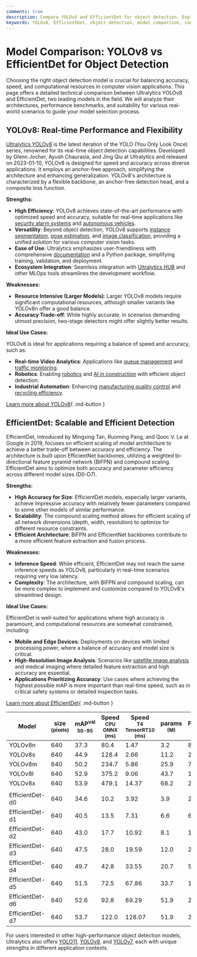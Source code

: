 ```yaml
---
comments: true
description: Compare YOLOv8 and EfficientDet for object detection. Explore their architectures, performance benchmarks, and ideal use cases to choose the best model.
keywords: YOLOv8, EfficientDet, object detection, model comparison, computer vision, deep learning, real-time detection, accuracy, performance benchmarks
---
```


# Model Comparison: YOLOv8 vs EfficientDet for Object Detection

Choosing the right object detection model is crucial for balancing accuracy, speed, and computational resources in computer vision applications. This page offers a detailed technical comparison between Ultralytics YOLOv8 and EfficientDet, two leading models in the field. We will analyze their architectures, performance benchmarks, and suitability for various real-world scenarios to guide your model selection process.

<script async src="https://cdn.jsdelivr.net/npm/chart.js"></script>
<script defer src="../../javascript/benchmark.js"></script>

<canvas id="modelComparisonChart" width="1024" height="400" active-models='["YOLOv8", "EfficientDet"]'></canvas>

## YOLOv8: Real-time Performance and Flexibility

[Ultralytics YOLOv8](https://github.com/ultralytics/ultralytics) is the latest iteration of the YOLO (You Only Look Once) series, renowned for its real-time object detection capabilities. Developed by Glenn Jocher, Ayush Chaurasia, and Jing Qiu at Ultralytics and released on 2023-01-10, YOLOv8 is designed for speed and accuracy across diverse applications. It employs an anchor-free approach, simplifying the architecture and enhancing generalization. YOLOv8's architecture is characterized by a flexible backbone, an anchor-free detection head, and a composite loss function.

**Strengths:**

- **High Efficiency**: YOLOv8 achieves state-of-the-art performance with optimized speed and accuracy, suitable for real-time applications like [security alarm systems](https://www.ultralytics.com/blog/security-alarm-system-projects-with-ultralytics-yolov8) and [autonomous vehicles](https://www.ultralytics.com/solutions/ai-in-automotive).
- **Versatility**: Beyond object detection, YOLOv8 supports [instance segmentation](https://www.ultralytics.com/glossary/instance-segmentation), [pose estimation](https://docs.ultralytics.com/tasks/pose/), and [image classification](https://www.ultralytics.com/glossary/image-classification), providing a unified solution for various computer vision tasks.
- **Ease of Use**: Ultralytics emphasizes user-friendliness with comprehensive [documentation](https://docs.ultralytics.com/) and a Python package, simplifying training, validation, and deployment.
- **Ecosystem Integration**: Seamless integration with [Ultralytics HUB](https://www.ultralytics.com/hub) and other MLOps tools streamlines the development workflow.

**Weaknesses:**

- **Resource Intensive (Larger Models)**: Larger YOLOv8 models require significant computational resources, although smaller variants like YOLOv8n offer a good balance.
- **Accuracy Trade-off**: While highly accurate, in scenarios demanding utmost precision, two-stage detectors might offer slightly better results.

**Ideal Use Cases:**

YOLOv8 is ideal for applications requiring a balance of speed and accuracy, such as:

- **Real-time Video Analytics**: Applications like [queue management](https://docs.ultralytics.com/guides/queue-management/) and [traffic monitoring](https://www.ultralytics.com/blog/ultralytics-yolov8-for-smarter-parking-management-systems).
- **Robotics**: Enabling [robotics](https://www.ultralytics.com/glossary/robotics) and [AI in construction](https://www.ultralytics.com/blog/ai-in-construction-equipment-a-new-way-of-building) with efficient object detection.
- **Industrial Automation**: Enhancing [manufacturing quality control](https://www.ultralytics.com/solutions/ai-in-manufacturing) and [recycling efficiency](https://www.ultralytics.com/blog/recycling-efficiency-the-power-of-vision-ai-in-automated-sorting).

[Learn more about YOLOv8](https://docs.ultralytics.com/models/yolov8/){ .md-button }

## EfficientDet: Scalable and Efficient Detection

EfficientDet, introduced by Mingxing Tan, Ruoming Pang, and Quoc V. Le at Google in 2019, focuses on efficient scaling of model architecture to achieve a better trade-off between accuracy and efficiency. The architecture is built upon EfficientNet backbones, utilizing a weighted bi-directional feature pyramid network (BiFPN) and compound scaling. EfficientDet aims to optimize both accuracy and parameter efficiency across different model sizes (D0-D7).

**Strengths:**

- **High Accuracy for Size**: EfficientDet models, especially larger variants, achieve impressive accuracy with relatively fewer parameters compared to some other models of similar performance.
- **Scalability**: The compound scaling method allows for efficient scaling of all network dimensions (depth, width, resolution) to optimize for different resource constraints.
- **Efficient Architecture**: BiFPN and EfficientNet backbones contribute to a more efficient feature extraction and fusion process.

**Weaknesses:**

- **Inference Speed**: While efficient, EfficientDet may not reach the same inference speeds as YOLOv8, particularly in real-time scenarios requiring very low latency.
- **Complexity**: The architecture, with BiFPN and compound scaling, can be more complex to implement and customize compared to YOLOv8's streamlined design.

**Ideal Use Cases:**

EfficientDet is well-suited for applications where high accuracy is paramount, and computational resources are somewhat constrained, including:

- **Mobile and Edge Devices**: Deployments on devices with limited processing power, where a balance of accuracy and model size is critical.
- **High-Resolution Image Analysis**: Scenarios like [satellite image analysis](https://www.ultralytics.com/blog/using-computer-vision-to-analyse-satellite-imagery) and medical imaging where detailed feature extraction and high accuracy are essential.
- **Applications Prioritizing Accuracy**: Use cases where achieving the highest possible mAP is more important than real-time speed, such as in critical safety systems or detailed inspection tasks.

[Learn more about EfficientDet](https://github.com/google/automl/tree/master/efficientdet#readme){ .md-button }

| Model           | size<br><sup>(pixels) | mAP<sup>val<br>50-95 | Speed<br><sup>CPU ONNX<br>(ms) | Speed<br><sup>T4 TensorRT10<br>(ms) | params<br><sup>(M) | FLOPs<br><sup>(B) |
| --------------- | --------------------- | -------------------- | ------------------------------ | ----------------------------------- | ------------------ | ----------------- |
| YOLOv8n         | 640                   | 37.3                 | 80.4                           | 1.47                                | 3.2                | 8.7               |
| YOLOv8s         | 640                   | 44.9                 | 128.4                          | 2.66                                | 11.2               | 28.6              |
| YOLOv8m         | 640                   | 50.2                 | 234.7                          | 5.86                                | 25.9               | 78.9              |
| YOLOv8l         | 640                   | 52.9                 | 375.2                          | 9.06                                | 43.7               | 165.2             |
| YOLOv8x         | 640                   | 53.9                 | 479.1                          | 14.37                               | 68.2               | 257.8             |
|                 |                       |                      |                                |                                     |                    |                   |
| EfficientDet-d0 | 640                   | 34.6                 | 10.2                           | 3.92                                | 3.9                | 2.54              |
| EfficientDet-d1 | 640                   | 40.5                 | 13.5                           | 7.31                                | 6.6                | 6.1               |
| EfficientDet-d2 | 640                   | 43.0                 | 17.7                           | 10.92                               | 8.1                | 11.0              |
| EfficientDet-d3 | 640                   | 47.5                 | 28.0                           | 19.59                               | 12.0               | 24.9              |
| EfficientDet-d4 | 640                   | 49.7                 | 42.8                           | 33.55                               | 20.7               | 55.2              |
| EfficientDet-d5 | 640                   | 51.5                 | 72.5                           | 67.86                               | 33.7               | 130.0             |
| EfficientDet-d6 | 640                   | 52.6                 | 92.8                           | 89.29                               | 51.9               | 226.0             |
| EfficientDet-d7 | 640                   | 53.7                 | 122.0                          | 128.07                              | 51.9               | 325.0             |

For users interested in other high-performance object detection models, Ultralytics also offers [YOLO11](https://docs.ultralytics.com/models/yolo11/), [YOLOv9](https://docs.ultralytics.com/models/yolov9/), and [YOLOv7](https://docs.ultralytics.com/models/yolov7/), each with unique strengths in different application contexts.

